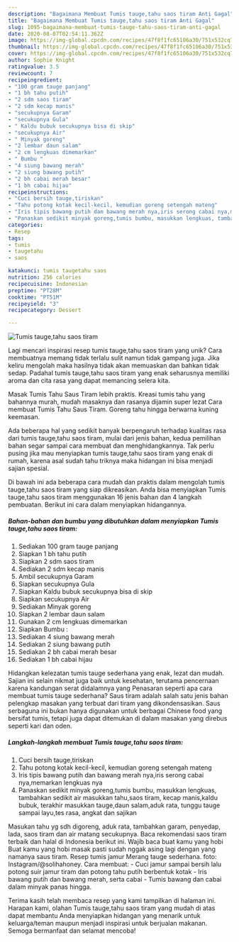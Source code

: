 ```yaml
---
description: "Bagaimana Membuat Tumis tauge,tahu saos tiram Anti Gagal"
title: "Bagaimana Membuat Tumis tauge,tahu saos tiram Anti Gagal"
slug: 1095-bagaimana-membuat-tumis-tauge-tahu-saos-tiram-anti-gagal
date: 2020-08-07T02:54:11.362Z
image: https://img-global.cpcdn.com/recipes/47f8f1fc65106a30/751x532cq70/tumis-taugetahu-saos-tiram-foto-resep-utama.jpg
thumbnail: https://img-global.cpcdn.com/recipes/47f8f1fc65106a30/751x532cq70/tumis-taugetahu-saos-tiram-foto-resep-utama.jpg
cover: https://img-global.cpcdn.com/recipes/47f8f1fc65106a30/751x532cq70/tumis-taugetahu-saos-tiram-foto-resep-utama.jpg
author: Sophie Knight
ratingvalue: 3.5
reviewcount: 7
recipeingredient:
- "100 gram tauge panjang"
- "1 bh tahu putih"
- "2 sdm saos tiram"
- "2 sdm kecap manis"
- "secukupnya Garam"
- "secukupnya Gula"
- " Kaldu bubuk secukupnya bisa di skip"
- "secukupnya Air"
- " Minyak goreng"
- "2 lembar daun salam"
- "2 cm lengkuas dimemarkan"
- " Bumbu "
- "4 siung bawang merah"
- "2 siung bawang putih"
- "2 bh cabai merah besar"
- "1 bh cabai hijau"
recipeinstructions:
- "Cuci bersih tauge,tiriskan"
- "Tahu potong kotak kecil-kecil, kemudian goreng setengah mateng"
- "Iris tipis bawang putih dan bawang merah nya,iris serong cabai nya,memarkan lengkuas nya"
- "Panaskan sedikit minyak goreng,tumis bumbu, masukkan lengkuas, tambahkan sedikit air masukkan tahu,saos tiram, kecap manis,kaldu bubuk, terakhir masukkan tauge,daun salam,aduk rata, tunggu tauge sampai layu,tes rasa, angkat dan sajikan"
categories:
- Resep
tags:
- tumis
- taugetahu
- saos

katakunci: tumis taugetahu saos 
nutrition: 256 calories
recipecuisine: Indonesian
preptime: "PT28M"
cooktime: "PT51M"
recipeyield: "3"
recipecategory: Dessert

---
```



![Tumis tauge,tahu saos tiram](https://img-global.cpcdn.com/recipes/47f8f1fc65106a30/751x532cq70/tumis-taugetahu-saos-tiram-foto-resep-utama.jpg)

Lagi mencari inspirasi resep tumis tauge,tahu saos tiram yang unik? Cara membuatnya memang tidak terlalu sulit namun tidak gampang juga. Jika keliru mengolah maka hasilnya tidak akan memuaskan dan bahkan tidak sedap. Padahal tumis tauge,tahu saos tiram yang enak seharusnya memiliki aroma dan cita rasa yang dapat memancing selera kita.

Masak Tumis Tahu Saus Tiram lebih praktis. Kreasi tumis tahu yang bahannya murah, mudah masaknya dan rasanya dijamin super lezat Cara membuat Tumis Tahu Saus Tiram. Goreng tahu hingga berwarna kuning keemasan.

Ada beberapa hal yang sedikit banyak berpengaruh terhadap kualitas rasa dari tumis tauge,tahu saos tiram, mulai dari jenis bahan, kedua pemilihan bahan segar sampai cara membuat dan menghidangkannya. Tak perlu pusing jika mau menyiapkan tumis tauge,tahu saos tiram yang enak di rumah, karena asal sudah tahu triknya maka hidangan ini bisa menjadi sajian spesial.


Di bawah ini ada beberapa cara mudah dan praktis dalam mengolah tumis tauge,tahu saos tiram yang siap dikreasikan. Anda bisa menyiapkan Tumis tauge,tahu saos tiram menggunakan 16 jenis bahan dan 4 langkah pembuatan. Berikut ini cara dalam menyiapkan hidangannya.

<!--inarticleads1-->

##### Bahan-bahan dan bumbu yang dibutuhkan dalam menyiapkan Tumis tauge,tahu saos tiram:

1. Sediakan 100 gram tauge panjang
1. Siapkan 1 bh tahu putih
1. Siapkan 2 sdm saos tiram
1. Sediakan 2 sdm kecap manis
1. Ambil secukupnya Garam
1. Siapkan secukupnya Gula
1. Siapkan  Kaldu bubuk secukupnya bisa di skip
1. Siapkan secukupnya Air
1. Sediakan  Minyak goreng
1. Siapkan 2 lembar daun salam
1. Gunakan 2 cm lengkuas dimemarkan
1. Siapkan  Bumbu :
1. Sediakan 4 siung bawang merah
1. Sediakan 2 siung bawang putih
1. Sediakan 2 bh cabai merah besar
1. Sediakan 1 bh cabai hijau


Hidangkan kelezatan tumis tauge sederhana yang enak, lezat dan mudah. Sajian ini selain nikmat juga baik untuk kesehatan, terutama pencernaan karena kandungan serat didalamnya yang Penasaran seperti apa cara membuat tumis tauge sederhana? Saus tiram adalah salah satu jenis bahan pelengkap masakan yang terbuat dari tiram yang dikondensasikan. Saus serbaguna ini bukan hanya digunakan untuk berbagai Chinese food yang bersifat tumis, tetapi juga dapat ditemukan di dalam masakan yang direbus seperti kari dan oden. 

<!--inarticleads2-->

##### Langkah-langkah membuat Tumis tauge,tahu saos tiram:

1. Cuci bersih tauge,tiriskan
1. Tahu potong kotak kecil-kecil, kemudian goreng setengah mateng
1. Iris tipis bawang putih dan bawang merah nya,iris serong cabai nya,memarkan lengkuas nya
1. Panaskan sedikit minyak goreng,tumis bumbu, masukkan lengkuas, tambahkan sedikit air masukkan tahu,saos tiram, kecap manis,kaldu bubuk, terakhir masukkan tauge,daun salam,aduk rata, tunggu tauge sampai layu,tes rasa, angkat dan sajikan


Masukan tahu yg sdh digoreng, aduk rata, tambahkan garam, penyedap, lada, saos tiram dan air matang secukupnya. Baca rekomendasi saos tiram terbaik dan halal di Indonesia berikut ini. Wajib baca buat kamu yang hobi Buat kamu yang hobi masak pasti sudah nggak asing lagi dengan yang namanya saus tiram. Resep tumis jamur Merang tauge sederhana. foto: Instagram/@solihahoney. Cara membuat: - Cuci jamur sampai bersih lalu potong suir jamur tiram dan potong tahu putih berbentuk kotak - Iris bawang putih dan bawang merah, serta cabai - Tumis bawang dan cabai dalam minyak panas hingga. 

Terima kasih telah membaca resep yang kami tampilkan di halaman ini. Harapan kami, olahan Tumis tauge,tahu saos tiram yang mudah di atas dapat membantu Anda menyiapkan hidangan yang menarik untuk keluarga/teman maupun menjadi inspirasi untuk berjualan makanan. Semoga bermanfaat dan selamat mencoba!
